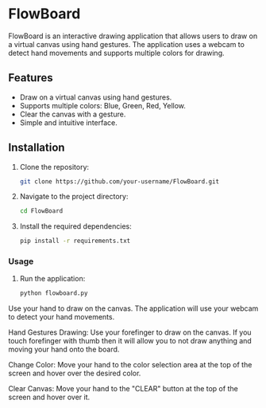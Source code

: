 # FlowBoard

FlowBoard is an interactive drawing application that allows users to draw on a virtual canvas using hand gestures. The application uses a webcam to detect hand movements and supports multiple colors for drawing.

## Features

- Draw on a virtual canvas using hand gestures.
- Supports multiple colors: Blue, Green, Red, Yellow.
- Clear the canvas with a gesture.
- Simple and intuitive interface.

<!---## Demo

![FlowBoard Demo](demo.gif)--->

## Installation

1. Clone the repository:
   ```sh
   git clone https://github.com/your-username/FlowBoard.git

2. Navigate to the project directory:
   ```sh
   cd FlowBoard

3. Install the required dependencies:
   ```sh
   pip install -r requirements.txt

### Usage
1. Run the application:
    ```sh
   python flowboard.py
Use your hand to draw on the canvas. The application will use your webcam to detect your hand movements.

Hand Gestures Drawing: 
Use your forefinger to draw on the canvas. If you touch forefinger with thumb then it will allow you to not draw anything and moving your hand onto the board.

Change Color: Move your hand to the color selection area at the top of the screen and hover over the desired color.

Clear Canvas: Move your hand to the "CLEAR" button at the top of the screen and hover over it.

